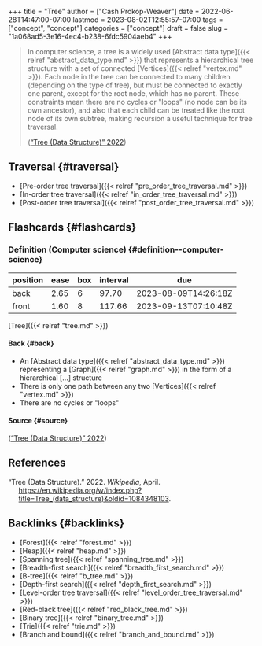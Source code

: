 +++
title = "Tree"
author = ["Cash Prokop-Weaver"]
date = 2022-06-28T14:47:00-07:00
lastmod = 2023-08-02T12:55:57-07:00
tags = ["concept", "concept"]
categories = ["concept"]
draft = false
slug = "1a068ad5-3e16-4ec4-b238-6fdc5904aeb4"
+++

> In computer science, a tree is a widely used [Abstract data type]({{< relref "abstract_data_type.md" >}}) that represents a hierarchical tree structure with a set of connected [Vertices]({{< relref "vertex.md" >}}). Each node in the tree can be connected to many children (depending on the type of tree), but must be connected to exactly one parent, except for the root node, which has no parent. These constraints mean there are no cycles or "loops" (no node can be its own ancestor), and also that each child can be treated like the root node of its own subtree, making recursion a useful technique for tree traversal.
>
> (<a href="#citeproc_bib_item_1">“Tree (Data Structure)” 2022</a>)


## Traversal {#traversal}

-   [Pre-order tree traversal]({{< relref "pre_order_tree_traversal.md" >}})
-   [In-order tree traversal]({{< relref "in_order_tree_traversal.md" >}})
-   [Post-order tree traversal]({{< relref "post_order_tree_traversal.md" >}})


## Flashcards {#flashcards}


### Definition (Computer science) {#definition--computer-science}

| position | ease | box | interval | due                  |
|----------|------|-----|----------|----------------------|
| back     | 2.65 | 6   | 97.70    | 2023-08-09T14:26:18Z |
| front    | 1.60 | 8   | 117.66   | 2023-09-13T07:10:48Z |

[Tree]({{< relref "tree.md" >}})


#### Back {#back}

-   An [Abstract data type]({{< relref "abstract_data_type.md" >}}) representing a [Graph]({{< relref "graph.md" >}}) in the form of a hierarchical [...] structure
-   There is only one path between any two [Vertices]({{< relref "vertex.md" >}})
-   There are no cycles or "loops"


#### Source {#source}

(<a href="#citeproc_bib_item_1">“Tree (Data Structure)” 2022</a>)

## References

<style>.csl-entry{text-indent: -1.5em; margin-left: 1.5em;}</style><div class="csl-bib-body">
  <div class="csl-entry"><a id="citeproc_bib_item_1"></a>“Tree (Data Structure).” 2022. <i>Wikipedia</i>, April. <a href="https://en.wikipedia.org/w/index.php?title=Tree_(data_structure)&oldid=1084348103">https://en.wikipedia.org/w/index.php?title=Tree_(data_structure)&#38;oldid=1084348103</a>.</div>
</div>


## Backlinks {#backlinks}

-   [Forest]({{< relref "forest.md" >}})
-   [Heap]({{< relref "heap.md" >}})
-   [Spanning tree]({{< relref "spanning_tree.md" >}})
-   [Breadth-first search]({{< relref "breadth_first_search.md" >}})
-   [B-tree]({{< relref "b_tree.md" >}})
-   [Depth-first search]({{< relref "depth_first_search.md" >}})
-   [Level-order tree traversal]({{< relref "level_order_tree_traversal.md" >}})
-   [Red-black tree]({{< relref "red_black_tree.md" >}})
-   [Binary tree]({{< relref "binary_tree.md" >}})
-   [Trie]({{< relref "trie.md" >}})
-   [Branch and bound]({{< relref "branch_and_bound.md" >}})
